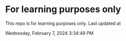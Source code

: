 # For learning purposes only
This repo is for learning purposes only.
Last updated at

Wednesday, February 7, 2024 3:34:49 PM

